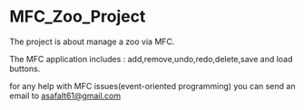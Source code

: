 # MFC_Zoo_Project
The project is about manage a zoo via MFC.

The MFC application includes : add,remove,undo,redo,delete,save and load buttons.

for any help with MFC issues(event-oriented programming) you can send an email to asafalt61@gmail.com   
